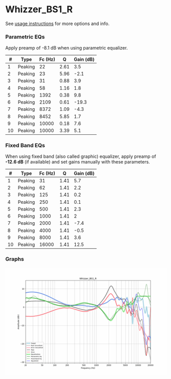 # Whizzer_BS1_R
See [usage instructions](https://github.com/jaakkopasanen/AutoEq#usage) for more options and info.

### Parametric EQs
Apply preamp of -8.1 dB when using parametric equalizer.

|   # | Type    |   Fc (Hz) |    Q |   Gain (dB) |
|-----|---------|-----------|------|-------------|
|   1 | Peaking |        22 | 2.61 |         3.5 |
|   2 | Peaking |        23 | 5.96 |        -2.1 |
|   3 | Peaking |        31 | 0.88 |         3.9 |
|   4 | Peaking |        58 | 1.16 |         1.8 |
|   5 | Peaking |      1392 | 0.38 |         9.8 |
|   6 | Peaking |      2109 | 0.61 |       -19.3 |
|   7 | Peaking |      8372 | 1.09 |        -4.3 |
|   8 | Peaking |      8452 | 5.85 |         1.7 |
|   9 | Peaking |     10000 | 0.18 |         7.6 |
|  10 | Peaking |     10000 | 3.39 |         5.1 |

### Fixed Band EQs
When using fixed band (also called graphic) equalizer, apply preamp of **-12.6 dB** (if available) and set gains manually with these parameters.

|   # | Type    |   Fc (Hz) |    Q |   Gain (dB) |
|-----|---------|-----------|------|-------------|
|   1 | Peaking |        31 | 1.41 |         5.7 |
|   2 | Peaking |        62 | 1.41 |         2.2 |
|   3 | Peaking |       125 | 1.41 |         0.2 |
|   4 | Peaking |       250 | 1.41 |         0.1 |
|   5 | Peaking |       500 | 1.41 |         2.3 |
|   6 | Peaking |      1000 | 1.41 |         2   |
|   7 | Peaking |      2000 | 1.41 |        -7.4 |
|   8 | Peaking |      4000 | 1.41 |        -0.5 |
|   9 | Peaking |      8000 | 1.41 |         3.6 |
|  10 | Peaking |     16000 | 1.41 |        12.5 |

### Graphs
![](./Whizzer_BS1_R.png)
